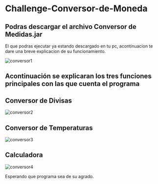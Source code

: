# Challenge-Conversor-de-Moneda

## Podras descargar el archivo Conversor de Medidas.jar

El que podras ejecutar ya estando descargado en tu pc, acontinuacion te dare una breve explicacion de su funcionamiento.

![conversor1](https://user-images.githubusercontent.com/92070822/213544197-ff739863-a9b2-4037-88d7-c1388d7468ca.JPG)

## Acontinuación se explicaran los tres funciones principales con las que cuenta el programa

## Conversor de Divisas

![conversor2](https://user-images.githubusercontent.com/92070822/213544582-3fb49fa6-afb7-4a68-808c-773600436438.JPG)

## Conversor de Temperaturas

![conversor3](https://user-images.githubusercontent.com/92070822/213544873-5d5c2b60-1e67-4382-8a09-b27453e88aae.JPG)

## Calculadora

![conversor4](https://user-images.githubusercontent.com/92070822/213544906-ac0b889f-e725-48ab-8f41-3a7c47d1598a.JPG)

Esperando que programa sea de su agrado.
